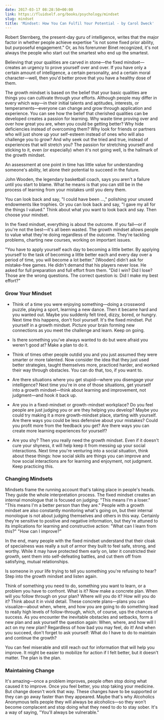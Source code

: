 ```yaml
---
date: 2017-03-17 08:28:50+00:00
link: https://fluidself.org/books/psychology/mindset
slug: mindset
title: 'Mindset: How You Can Fulfil Your Potential - by Carol Dweck'
---
```


Robert Sternberg, the present-day guru of intelligence, writes that the major factor in whether people achieve expertise "is not some fixed prior ability, but purposeful engagement." Or, as his forerunner Binet recognized, it's not always the people who start out the smartest who end up the smartest.

Believing that your qualities are carved in stone—the fixed mindset—creates an urgency to prove yourself over and over. If you have only a certain amount of intelligence, a certain personality, and a certain moral character—well, then you'd better prove that you have a healthy dose of them.

The growth mindset is based on the belief that your basic qualities are things you can cultivate through your efforts. Although people may differ in every which way—in their initial talents and aptitudes, interests, or temperaments—everyone can change and grow through application and experience. You can see how the belief that cherished qualities can be developed creates a passion for learning. Why waste time proving over and over how great you are, when you could be getting better? Why hide deficiencies instead of overcoming them? Why look for friends or partners who will just shore up your self-esteem instead of ones who will also challenge you to grow? And why seek out the tried and true, instead of experiences that will stretch you? The passion for stretching yourself and sticking to it, even (or especially) when it's not going well, is the hallmark of the growth mindset.

An assessment at one point in time has little value for understanding someone's ability, let alone their potential to succeed in the future.

John Wooden, the legendary basketball coach, says you aren't a failure until you start to blame. What he means is that you can still be in the process of learning from your mistakes until you deny them.

You can look back and say, "I could have been …," polishing your unused endowments like trophies. Or you can look back and say, "I gave my all for the things I valued." Think about what you want to look back and say. Then choose your mindset.

In the fixed mindset, everything is about the outcome. If you fail—or if you're not the best—it's all been wasted. The growth mindset allows people to value what they're doing regardless of the outcome. They're tackling problems, charting new courses, working on important issues.

"You have to apply yourself each day to becoming a little better. By applying yourself to the task of becoming a little better each and every day over a period of time, you will become a lot better." [Wooden] didn't ask for mistake-free games. He didn't demand that his players never lose. He asked for full preparation and full effort from them. "Did I win? Did I lose? Those are the wrong questions. The correct question is: Did I make my best effort?"

### Grow Your Mindset

- Think of a time you were enjoying something—doing a crossword puzzle, playing a sport, learning a new dance. Then it became hard and you wanted out. Maybe you suddenly felt tired, dizzy, bored, or hungry. Next time this happens, don't fool yourself. It's the fixed mindset. Put yourself in a growth mindset. Picture your brain forming new connections as you meet the challenge and learn. Keep on going.

- Is there something you've always wanted to do but were afraid you weren't good at? Make a plan to do it.

- Think of times other people outdid you and you just assumed they were smarter or more talented. Now consider the idea that they just used better strategies, taught themselves more, practiced harder, and worked their way through obstacles. You can do that, too, if you want to.

- Are there situations where you get stupid—where you disengage your intelligence? Next time you're in one of those situations, get yourself into a growth mindset—think about learning and improvement, not judgment—and hook it back up.

- Are you in a fixed-mindset or growth-mindset workplace? Do you feel people are just judging you or are they helping you develop? Maybe you could try making it a more growth-mindset place, starting with yourself. Are there ways you could be less defensive about your mistakes? Could you profit more from the feedback you get? Are there ways you can create more learning experiences for yourself?

- Are you shy? Then you really need the growth mindset. Even if it doesn't cure your shyness, it will help keep it from messing up your social interactions. Next time you're venturing into a social situation, think about these things: how social skills are things you can improve and how social interactions are for learning and enjoyment, not judgment. Keep practicing this.

### Changing Mindsets

Mindsets frame the running account that's taking place in people's heads. They guide the whole interpretation process. The fixed mindset creates an internal monologue that is focused on judging: "This means I'm a loser." "This means I'm a better person than they are." People with a growth mindset are also constantly monitoring what's going on, but their internal monologue is not about judging themselves and others in this way. Certainly they're sensitive to positive and negative information, but they're attuned to its implications for learning and constructive action: "What can I learn from this?" "How can I improve?"

In the end, many people with the fixed mindset understand that their cloak of specialness was really a suit of armor they built to feel safe, strong, and worthy. While it may have protected them early on, later it constricted their growth, sent them into self-defeating battles, and cut them off from satisfying, mutual relationships.

Is someone in your life trying to tell you something you're refusing to hear? Step into the growth mindset and listen again.

Think of something you need to do, something you want to learn, or a problem you have to confront. What is it? Now make a concrete plan. When will you follow through on your plan? Where will you do it? How will you do it? Think about it in vivid detail. These concrete plans—plans you can visualize—about when, where, and how you are going to do something lead to really high levels of follow-through, which, of course, ups the chances of success. As you encounter the inevitable obstacles and setbacks, form a new plan and ask yourself the question again: When, where, and how will I act on my new plan? Regardless of how bad you may feel, do it! And when you succeed, don't forget to ask yourself: What do I have to do to maintain and continue the growth?

You can feel miserable and still reach out for information that will help you improve. It might be easier to mobilize for action if I felt better, but it doesn't matter. The plan is the plan.

### Maintaining Change

It's amazing—once a problem improves, people often stop doing what caused it to improve. Once you feel better, you stop taking your medicine. But change doesn't work that way. These changes have to be supported or they can go away faster than they appeared. Maybe that's why Alcoholics Anonymous tells people they will always be alcoholics—so they won't become complacent and stop doing what they need to do to stay sober. It's a way of saying, "You'll always be vulnerable."
